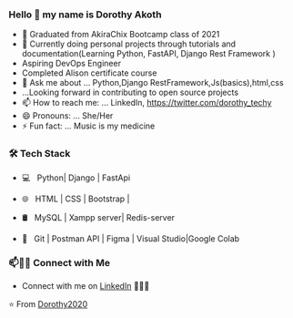 ### Hello 👋 my name is Dorothy Akoth




- 🔭 Graduated from AkiraChix Bootcamp class of 2021
- 🌱 Currently doing personal projects through tutorials and documentation(Learning Python, FastAPI, Django Rest Framework )
- Aspiring DevOps Engineer
-    Completed Alison certificate course 
- 💬 Ask me about ... Python,Django RestFramework,Js(basics),html,css
- ...Looking forward in contributing to open source projects
- 📫 How to reach me: ... LinkedIn,    https://twitter.com/dorothy_techy
- 😄 Pronouns: ... She/Her
- ⚡ Fun fact: ...  Music is my medicine



<h3>🛠 Tech Stack</h3>

- 💻 &nbsp; Python| Django | FastApi
- 🌐 &nbsp; HTML | CSS | Bootstrap | 

- 🛢 &nbsp; MySQL | Xampp server| Redis-server
- 🔧 &nbsp; Git | Postman API | Figma | Visual Studio|Google Colab



### 📫🤝🏻 Connect with Me

 - Connect with me on [LinkedIn](https://www.linkedin.com/in/dorothy-akoth/) 👨🏻‍💻

⭐️ From [Dorothy2020](https://github.com/[Dorothy2020])

